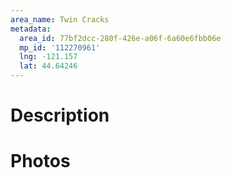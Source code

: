```yaml
---
area_name: Twin Cracks
metadata:
  area_id: 77bf2dcc-280f-426e-a06f-6a60e6fbb06e
  mp_id: '112270961'
  lng: -121.157
  lat: 44.64246
---
```

# Description

# Photos

